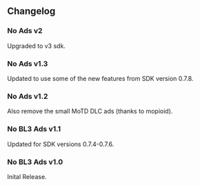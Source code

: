 ## Changelog

### No Ads v2
Upgraded to v3 sdk.

### No Ads v1.3
Updated to use some of the new features from SDK version 0.7.8.

### No Ads v1.2
Also remove the small MoTD DLC ads (thanks to mopioid).

### No BL3 Ads v1.1
Updated for SDK versions 0.7.4-0.7.6.

### No BL3 Ads v1.0
Inital Release.
